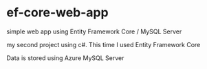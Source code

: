 # ef-core-web-app
simple web app using Entity Framework Core / MySQL Server

my second project using c#. This time I used Entity Framework Core

Data is stored using Azure MySQL Server

